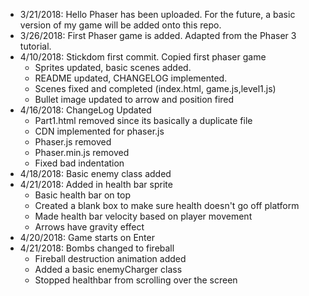 - 3/21/2018: Hello Phaser has been uploaded. For the future, a basic version of my game will be added onto this repo.
- 3/26/2018: First Phaser game is added. Adapted from the Phaser 3 tutorial.
- 4/10/2018: Stickdom first commit. Copied first phaser game
	- Sprites updated, basic scenes added.
	- README updated, CHANGELOG implemented.
	- Scenes fixed and completed (index.html, game.js,level1.js)
	- Bullet image updated to arrow and position fired
- 4/16/2018: ChangeLog Updated
	- Part1.html removed since its basically a duplicate file
	- CDN implemented for phaser.js
	- Phaser.js removed
	- Phaser.min.js removed
	- Fixed bad indentation
- 4/18/2018: Basic enemy class added
- 4/21/2018: Added in health bar sprite
	- Basic health bar on top
	- Created a blank box to make sure health doesn't go off platform
	- Made health bar velocity based on player movement
	- Arrows have gravity effect
- 4/20/2018: Game starts on Enter
- 4/21/2018: Bombs changed to fireball
	- Fireball destruction animation added
	- Added a basic enemyCharger class
	- Stopped healthbar from scrolling over the screen
